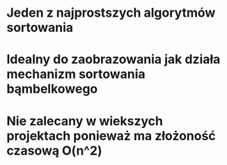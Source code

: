 # Jeden z najprostszych algorytmów sortowania
# Idealny do zaobrazowania jak działa mechanizm sortowania bąmbelkowego
# Nie zalecany w wiekszych projektach ponieważ ma złożoność czasową O(n^2)
